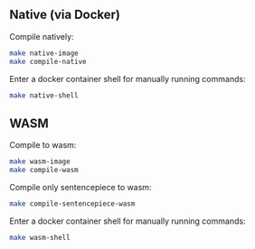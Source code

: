 ## Native (via Docker)

Compile natively:

```bash
make native-image
make compile-native
```

Enter a docker container shell for manually running commands:

```bash
make native-shell
```

## WASM

Compile to wasm:

```bash
make wasm-image
make compile-wasm
```

Compile only sentencepiece to wasm:

```bash
make compile-sentencepiece-wasm
```

Enter a docker container shell for manually running commands:

```bash
make wasm-shell
```
